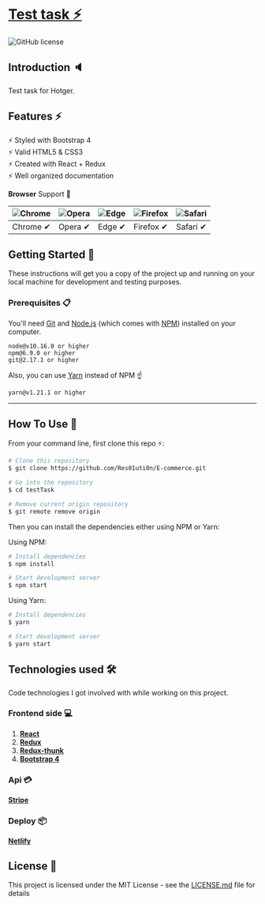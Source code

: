 # [Test task ⚡️](https://crwn-app-e-commerce.herokuapp.com/) 
![GitHub license](https://img.shields.io/badge/license-MIT-blue.svg)

## Introduction 🔈

Test task for Hotger.


## Features ⚡️
⚡️ Styled with Bootstrap 4\
⚡️ Valid HTML5 & CSS3\
⚡️ Created with React + Redux\
⚡️ Well organized documentation

**Browser** Support 🎉

![Chrome](https://raw.github.com/alrra/browser-logos/master/src/chrome/chrome_48x48.png) | ![Opera](https://raw.github.com/alrra/browser-logos/master/src/opera/opera_48x48.png) | ![Edge](https://raw.github.com/alrra/browser-logos/master/src/edge/edge_48x48.png) | ![Firefox](https://raw.github.com/alrra/browser-logos/master/src/firefox/firefox_48x48.png) | ![Safari](https://raw.github.com/alrra/browser-logos/master/src/safari/safari_48x48.png)
---- | --- | --- | --- | --- |
Chrome ✔ | Opera ✔ | Edge ✔ | Firefox ✔  | Safari ✔

## Getting Started 🚀

These instructions will get you a copy of the project up and running on your local machine for development and testing purposes.

### Prerequisites 📋

You'll need [Git](https://git-scm.com) and [Node.js](https://nodejs.org/en/download/) (which comes with [NPM](http://npmjs.com)) installed on your computer.

```
node@v10.16.0 or higher
npm@6.9.0 or higher
git@2.17.1 or higher
```

Also, you can use [Yarn](https://yarnpkg.com/) instead of NPM ☝️

```
yarn@v1.21.1 or higher
```

---

## How To Use 🔧

From your command line, first clone this repo ⚡️:

```bash
# Clone this repository
$ git clone https://github.com/Res01uti0n/E-commerce.git

# Go into the repository
$ cd testTask

# Remove current origin repository
$ git remote remove origin
```

Then you can install the dependencies either using NPM or Yarn:

Using NPM:
```bash
# Install dependencies
$ npm install

# Start development server
$ npm start
```
Using Yarn:
```bash
# Install dependencies
$ yarn

# Start development server
$ yarn start
```

## Technologies used 🛠️

Code technologies I got involved with while working on this project.

### Frontend side 💻

1. [**React**](https://ru.reactjs.org/)
1. [**Redux**](https://redux.js.org/)
1. [**Redux-thunk**](https://redux-saga.js.org/)
1. [**Bootstrap 4**](https://reacttraining.com/react-router/core/guides/quick-start)

### Api 💳

[**Stripe**](https://dashboard.stripe.com/)

### Deploy 📦

[**Netlify**](https://dashboard.heroku.com/apps)


## License 📄

This project is licensed under the MIT License - see the [LICENSE.md](LICENSE.md) file for details
